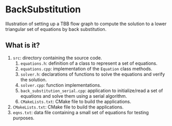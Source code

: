 # BackSubstitution

Illustration of setting up a TBB flow graph to compute the solution to a lower
triangular set of equations by back substitution.

## What is it?

1. `src`: directory containing the source code.
   1. `equations.h`: definition of a class to represent a set of equations.
   1. `equations.cpp`: implementation of the `Equation` class methods.
   1. `solver.h`: declarations of functions to solve the equations and
      verify the solution.
   1. `solver.cpp`: function implementations.
   1. `back_substitution_serial.cpp`: application to initialize/read
      a set of equations and solve them using a serial algorithm.
   1. `CMakeLists.txt`: CMake file to build the  applications.
1. `CMakeLists.txt`: CMake file to build the  applications.
1. `eqns.txt`: data file containing a small set of equations for
   testing purposes.
